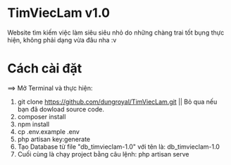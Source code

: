 # TimViecLam v1.0
Website tìm kiếm việc làm siêu siêu nhỏ do những chàng trai tốt bụng thực hiện, không phải dạng vừa đâu nha :v

# Cách cài đặt
==> Mở Terminal và thực hiện: 
  1. git clone https://github.com/dungroyal/TimViecLam.git || Bỏ qua nếu bạn đã dowload source code.
  2. composer install
  3. npm install
  4. cp .env.example .env
  5. php artisan key:generate
  6. Tạo Database từ file "db_timvieclam-1.0" với tên là: db_timvieclam-1.0
  7. Cuối cùng là chạy project bằng câu lệnh: php artisan serve
